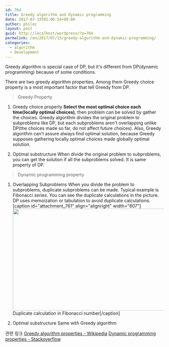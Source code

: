 ```yaml
---
id: 764
title: Greedy algorithm and Dynamic programming
date: 2017-07-13T02:06:54+09:00
author: philoz
layout: post
guid: http://localhost/wordpress/?p=764
permalink: /en/2017/07/13/greedy-algorithm-and-dynamic-programming/
categories:
  - algorithm
  - Development
---
```

Greedy algorithm is special case of DP, but it's different from DP(dynamic programming) because of some conditions.

There are two greedy algorithm properties, Among them Greedy choice property is a most important factor that tell Greedy from DP.
<!--more-->


<blockquote>Greedy Property</blockquote>


1. Greedy choice property
<strong>Select the most optimal choice each time(locally optimal choices)</strong>, then problem can be solved by gather the choices. Greedy algorithm divides the original problem to subproblems like DP, but each subproblems aren't overlapping unlike DP(the choices made so far, do not affect future choices). Also, Greedy algorithm can't assure always find optimal solution, because Greedy supposes gathering locally optimal choices made globally optimal solution.

2. Optimal substructure
When divide the original problem to subproblems, you can get the solution if all the subproblems solved. It is same property of DP. 


<blockquote>Dynamic programming property</blockquote>


1. Overlapping Subproblems
When you divide the problem to subproblems, duplicate subproblems can be made. Typical example is Fibonacci series. You can see the duplicate calculations in the picture. 
DP uses memoization or tabulation to avoid duplicate calculations.
[caption id="attachment_761" align="alignright" width="807"]<img src="/assets/wp-content/uploads/2017/07/스크린샷-2017-07-12-오전-2.26.48.png" alt="" width="807" height="323" class="size-full wp-image-761" /> Duplicate calculation in Fibonacci number[/caption]

2. Optimal substructure
Same with Greedy algorithm


관련 링크
<a href="https://en.wikipedia.org/wiki/Greedy_algorithm" target="_blank">Greedy algorithm properties - Wikipedia</a>
<a href="https://stackoverflow.com/questions/33563230/can-someone-please-explain-optimal-substructure-in-dynamic-programing" target="_blank">Dynamic programming properties - Stackoverflow</a>